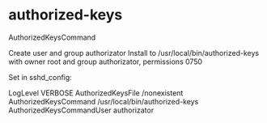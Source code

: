 authorized-keys
===============

AuthorizedKeysCommand


Create user and group authorizator
Install to /usr/local/bin/authorized-keys with owner root and group authorizator, permissions 0750


Set in sshd_config:

LogLevel VERBOSE
AuthorizedKeysFile /nonexistent
AuthorizedKeysCommand /usr/local/bin/authorized-keys
AuthorizedKeysCommandUser authorizator

